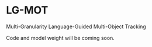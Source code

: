 # LG-MOT
Multi-Granularity Language-Guided Multi-Object Tracking

Code and model weight will be coming soon.
